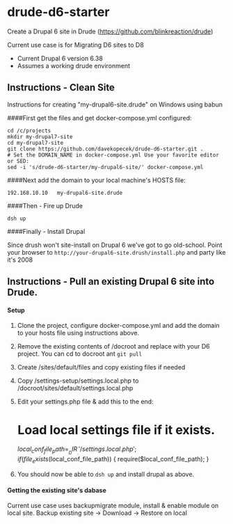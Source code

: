 # drude-d6-starter
Create a Drupal 6 site in Drude (https://github.com/blinkreaction/drude)

Current use case is for Migrating D6 sites to D8

- Current Drupal 6 version 6.38
- Assumes a working drude environment

## Instructions - Clean Site
Instructions for creating "my-drupal6-site.drude" on Windows using babun

####First get the files and get docker-compose.yml configured:

    cd /c/projects
    mkdir my-drupal7-site
    cd my-drupal7-site
    git clone https://github.com/davekopecek/drude-d6-starter.git .
    # Set the DOMAIN_NAME in docker-compose.yml Use your favorite editor or SED:
    sed -i 's/drude-d6-starter/my-drupal6-site/' docker-compose.yml

####Next add the domain to your local machine's HOSTS file:

    192.168.10.10   my-drupal6-site.drude

####Then - Fire up Drude 

    dsh up

####Finally - Install Drupal

Since drush won't site-install on Drupal 6 we've got to go old-school.  Point your browser to `http://your-drupal6-site.drush/install.php` and party like it's 2008

## Instructions - Pull an existing Drupal 6 site into Drude.

#### Setup

1. Clone the project, configure docker-compose.yml and add the domain to your hosts file using instructions above.
2. Remove the existing contents of /docroot and replace with your D6 project. You can cd to docroot ant `git pull` 
3. Create /sites/default/files and copy existing files if needed
2. Copy /settings-setup/settings.local.php to /docroot/sites/default/settings.local.php
3. Edit your settings.php file & add this to the end:

     # Load local settings file if it exists.
     $local_conf_file_path = __DIR__ . '/settings.local.php';
     if (file_exists($local_conf_file_path)) {
       require($local_conf_file_path);
     }
 
 4. You should now be able to `dsh up` and install drupal as above. 
 
#### Getting the existing site's dabase 

Current use case uses backupmigrate module, install & enable module on local site. Backup existing site -> Download -> Restore on local

 

